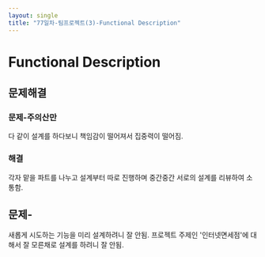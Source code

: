```yaml
---
layout: single
title: "77일차-팀프로젝트(3)-Functional Description"
---
```


# Functional Description
## 문제해결
### 문제-주의산만
다 같이 설계를 하다보니 책임감이 떨어져서 집중력이 떨어짐.  

### 해결
각자 맡을 파트를 나누고 설계부터 따로 진행하며 중간중간 서로의 설계를 리뷰하여 소통함.

## 문제-
새롭게 시도하는 기능을 미리 설계하려니 잘 안됨.
프로젝트 주제인 '인터넷면세점'에 대해서 잘 모른채로 설계를 하려니 잘 안됨.